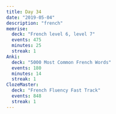 ```yaml
---
title: Day 34
date: "2019-05-04"
description: "french"
memrise:
  deck: "French level 6, level 7"
  events: 475
  minutes: 25
  streak: 1
Anki:
  deck: "5000 Most Common French Words"
  events: 180
  minutes: 14
  streak: 1
ClozeMaster:
  deck: "French Fluency Fast Track"
  events: 848
  streak: 1
---
```

